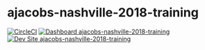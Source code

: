 # ajacobs-nashville-2018-training

[![CircleCI](https://circleci.com/gh/nashville-2018-training/ajacobs-nashville-2018-training.svg?style=shield)](https://circleci.com/gh/nashville-2018-training/ajacobs-nashville-2018-training)
[![Dashboard ajacobs-nashville-2018-training](https://img.shields.io/badge/dashboard-ajacobs_nashville_2018_training-yellow.svg)](https://dashboard.pantheon.io/sites/7de902ef-cad5-4a74-abd4-02eb41665dae#dev/code)
[![Dev Site ajacobs-nashville-2018-training](https://img.shields.io/badge/site-ajacobs_nashville_2018_training-blue.svg)](http://dev-ajacobs-nashville-2018-training.pantheonsite.io/)